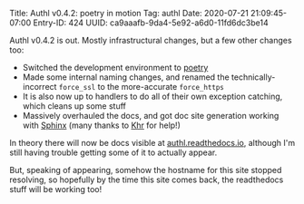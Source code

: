 Title: Authl v0.4.2: poetry in motion
Tag: authl
Date: 2020-07-21 21:09:45-07:00
Entry-ID: 424
UUID: ca9aaafb-9da4-5e92-a6d0-11fd6dc3be14

Authl v0.4.2 is out. Mostly infrastructural changes, but a few other changes too:

* Switched the development environment to [poetry](https://python-poetry.org/)
* Made some internal naming changes, and renamed the technically-incorrect `force_ssl` to the more-accurate `force_https`
* It is also now up to handlers to do all of their own exception catching, which cleans up some stuff
* Massively overhauled the docs, and got doc site generation working with [Sphinx](https://sphinx-doc.org) (many thanks to [Khr](https://scalie.business/@chr/) for help!)

In theory there will now be docs visible at [authl.readthedocs.io](https://authl.readthedocs.io/), although I'm still having trouble getting some of it to actually appear.

But, speaking of appearing, somehow the hostname for this site stopped resolving, so hopefully by the time this site comes back, the readthedocs stuff will be working too!
